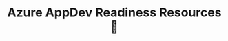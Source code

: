 ---
layout: planlist
title: Azure AppDev Readiness Resources📃
permalink: /skilling/developer-velocity-academy/resources
includemethod: all
includeplans:
- appdev
---